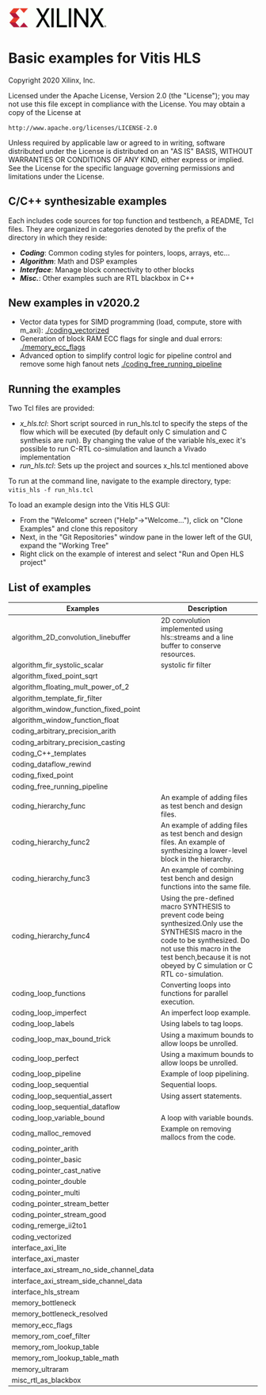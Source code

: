 <img src="./images/logo.gif" alt="logo" width="200"/>

# Basic examples for Vitis HLS

Copyright 2020 Xilinx, Inc.

Licensed under the Apache License, Version 2.0 (the "License");
you may not use this file except in compliance with the License.
You may obtain a copy of the License at

    http://www.apache.org/licenses/LICENSE-2.0

Unless required by applicable law or agreed to in writing, software
distributed under the License is distributed on an "AS IS" BASIS,
WITHOUT WARRANTIES OR CONDITIONS OF ANY KIND, either express or implied.
See the License for the specific language governing permissions and
limitations under the License.

## C/C++ synthesizable examples

Each includes code sources for top function and testbench, a README, Tcl files.  They are organized in categories denoted by the prefix of the directory in which they reside:
* **_Coding_**: Common coding styles for pointers, loops, arrays, etc...
* **_Algorithm_**: Math and DSP examples
* **_Interface_**: Manage block connectivity to other blocks
* **_Misc._**: Other examples such are RTL blackbox in C++

## New examples in v2020.2
* Vector data types for SIMD programming (load, compute, store with m_axi): [./coding_vectorized](./coding_vectorized)
* Generation of block RAM ECC flags for single and dual errors: [./memory_ecc_flags](./memory_ecc_flags)
* Advanced option to simplify control logic for pipeline control and remove some high fanout nets [./coding_free_running_pipeline](./coding_free_running_pipeline)

## Running the examples

Two Tcl files are provided:
* _x_hls.tcl_: Short script sourced in run_hls.tcl to specify the steps of the flow which will be executed (by default only C simulation and C synthesis are run).  By changing the value of the variable hls_exec it's possible to run C-RTL co-simulation and launch a Vivado implementation
* _run_hls.tcl_: Sets up the project and sources x_hls.tcl mentioned above

To run at the command line, navigate to the example directory, type:
`vitis_hls -f run_hls.tcl`

To load an example design into the Vitis HLS GUI:
* From the "Welcome" screen ("Help"->"Welcome..."), click on "Clone Examples" and clone this repository
* Next, in the "Git Repositories" window pane in the lower left of the GUI, expand the "Working Tree"
* Right click on the example of interest and select "Run and Open HLS project"

## List of examples
Examples | Description
---------|------------
algorithm_2D_convolution_linebuffer|2D convolution implemented using hls::streams and a line buffer to conserve resources.
algorithm_fir_systolic_scalar| systolic fir filter
algorithm_fixed_point_sqrt|
algorithm_floating_mult_power_of_2|
algorithm_template_fir_filter|
algorithm_window_function_fixed_point|
algorithm_window_function_float|
coding_arbitrary_precision_arith|
coding_arbitrary_precision_casting|
coding_C++_templates|
coding_dataflow_rewind|
coding_fixed_point|
coding_free_running_pipeline|
coding_hierarchy_func|An example of adding files as test bench and design files.
coding_hierarchy_func2|An example of adding files as test bench and design files. An example of synthesizing a lower-level block in the hierarchy.
coding_hierarchy_func3|An example of combining test bench and design functions into the same file.
coding_hierarchy_func4|Using the pre-defined macro SYNTHESIS to prevent code being synthesized.Only use the SYNTHESIS macro in the code to be synthesized. Do not use this macro in the test bench,because it is not obeyed by C simulation or C RTL co-simulation.
coding_loop_functions|Converting loops into functions for parallel execution.
coding_loop_imperfect|An imperfect loop example.
coding_loop_labels|Using labels to tag loops.
coding_loop_max_bound_trick|Using a maximum bounds to allow loops be unrolled.
coding_loop_perfect|Using a maximum bounds to allow loops be unrolled.
coding_loop_pipeline|Example of loop pipelining.
coding_loop_sequential|Sequential loops.
coding_loop_sequential_assert|Using assert statements.
coding_loop_sequential_dataflow|
coding_loop_variable_bound|A loop with variable bounds.
coding_malloc_removed|Example on removing mallocs from the code.
coding_pointer_arith|
coding_pointer_basic|
coding_pointer_cast_native|
coding_pointer_double|
coding_pointer_multi|
coding_pointer_stream_better|
coding_pointer_stream_good|
coding_remerge_ii2to1|
coding_vectorized|
interface_axi_lite|
interface_axi_master|
interface_axi_stream_no_side_channel_data|
interface_axi_stream_side_channel_data|
interface_hls_stream|
memory_bottleneck|
memory_bottleneck_resolved|
memory_ecc_flags|
memory_rom_coef_filter|
memory_rom_lookup_table|
memory_rom_lookup_table_math|
memory_ultraram|
misc_rtl_as_blackbox|



